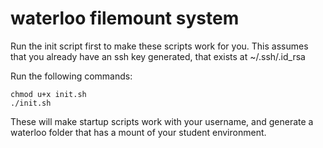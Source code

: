 # waterloo filemount system

Run the init script first to make these scripts work for you. This assumes that you already have an ssh key generated, that exists at ~/.ssh/.id_rsa

Run the following commands:
 ```
chmod u+x init.sh
./init.sh
```

These will make startup scripts work with your username, and generate a waterloo folder that has a mount of your student environment.